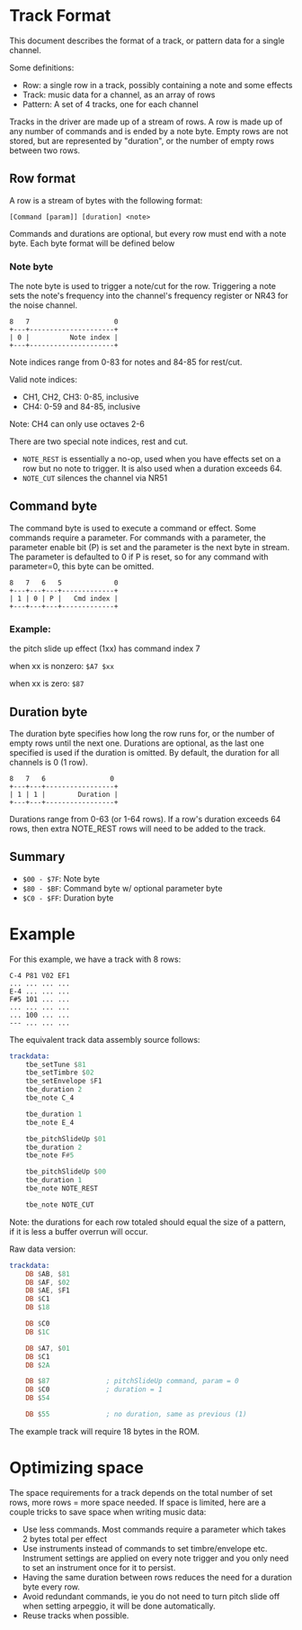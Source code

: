 # Track Format

This document describes the format of a track, or pattern data for a single
channel.

Some definitions:
 * Row: a single row in a track, possibly containing a note and some effects
 * Track: music data for a channel, as an array of rows
 * Pattern: A set of 4 tracks, one for each channel 

Tracks in the driver are made up of a stream of rows. A row is made up of any
number of commands and is ended by a note byte. Empty rows are not stored, but
are represented by "duration", or the number of empty rows between two rows.

## Row format

A row is a stream of bytes with the following format:

`[Command [param]] [duration] <note>`

Commands and durations are optional, but every row must end with a note byte.
Each byte format will be defined below

### Note byte

The note byte is used to trigger a note/cut for the row. Triggering a note
sets the note's frequency into the channel's frequency register or NR43 for
the noise channel.

```
8   7                     0
+---+---------------------+
| 0 |          Note index |
+---+---------------------+
```

Note indices range from 0-83 for notes and 84-85 for rest/cut.

Valid note indices:
 * CH1, CH2, CH3: 0-85, inclusive
 * CH4: 0-59 and 84-85, inclusive

Note: CH4 can only use octaves 2-6

There are two special note indices, rest and cut.
 * `NOTE_REST` is essentially a no-op, used when you have effects set on a row but no
   note to trigger. It is also used when a duration exceeds 64.
 * `NOTE_CUT` silences the channel via NR51

## Command byte

The command byte is used to execute a command or effect. Some commands require
a parameter. For commands with a parameter, the parameter enable bit (P) is set
and the parameter is the next byte in stream. The parameter is defaulted to 0
if P is reset, so for any command with parameter=0, this byte can be omitted.

```
8   7   6   5             0
+---+---+---+-------------+
| 1 | 0 | P |   Cmd index |
+---+---+---+-------------+
```

### Example:

the pitch slide up effect (1xx) has command index 7

when xx is nonzero: `$A7 $xx`

when xx is zero: `$87`

## Duration byte

The duration byte specifies how long the row runs for, or the number of empty
rows until the next one. Durations are optional, as the last one specified is
used if the duration is omitted. By default, the duration for all channels is
0 (1 row).

```
8   7   6                0
+---+---+-----------------+
| 1 | 1 |        Duration |
+---+---+-----------------+
```

Durations range from 0-63 (or 1-64 rows). If a row's duration exceeds 64 rows,
then extra NOTE_REST rows will need to be added to the track.

## Summary

 * `$00 - $7F`: Note byte
 * `$80 - $BF`: Command byte w/ optional parameter byte
 * `$C0 - $FF`: Duration byte

# Example

For this example, we have a track with 8 rows:

```
C-4 P81 V02 EF1
... ... ... ...
E-4 ... ... ...
F#5 101 ... ...
... ... ... ...
... 100 ... ...
--- ... ... ...
```

The equivalent track data assembly source follows:
```asm
trackdata:
    tbe_setTune $81
    tbe_setTimbre $02
    tbe_setEnvelope $F1
    tbe_duration 2
    tbe_note C_4

    tbe_duration 1
    tbe_note E_4

    tbe_pitchSlideUp $01
    tbe_duration 2
    tbe_note F#5

    tbe_pitchSlideUp $00
    tbe_duration 1
    tbe_note NOTE_REST

    tbe_note NOTE_CUT
```
Note: the durations for each row totaled should equal the size of a pattern,
if it is less a buffer overrun will occur.

Raw data version:
```asm
trackdata:
    DB $AB, $81
    DB $AF, $02
    DB $AE, $F1
    DB $C1
    DB $18

    DB $C0
    DB $1C

    DB $A7, $01
    DB $C1
    DB $2A

    DB $87              ; pitchSlideUp command, param = 0
    DB $C0              ; duration = 1
    DB $54

    DB $55              ; no duration, same as previous (1)
```

The example track will require 18 bytes in the ROM.

# Optimizing space

The space requirements for a track depends on the total number of set rows,
more rows = more space needed. If space is limited, here are a couple tricks
to save space when writing music data:
 * Use less commands. Most commands require a parameter which takes 2 bytes
   total per effect
 * Use instruments instead of commands to set timbre/envelope etc. Instrument
   settings are applied on every note trigger and you only need to set an
   instrument once for it to persist.
 * Having the same duration between rows reduces the need for a duration byte
   every row.
 * Avoid redundant commands, ie you do not need to turn pitch slide off when
   setting arpeggio, it will be done automatically. 
 * Reuse tracks when possible.

